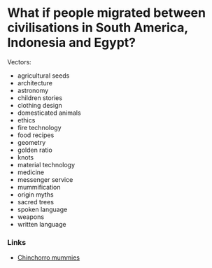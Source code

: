 # What if people migrated between civilisations in South America, Indonesia and Egypt?

Vectors:

- agricultural seeds
- architecture
- astronomy
- children stories
- clothing design
- domesticated animals
- ethics
- fire technology
- food recipes
- geometry
- golden ratio
- knots
- material technology
- medicine
- messenger service
- mummification
- origin myths
- sacred trees
- spoken language
- weapons
- written language

### Links

- [Chinchorro mummies](https://en.wikipedia.org/wiki/Chinchorro_mummies)
